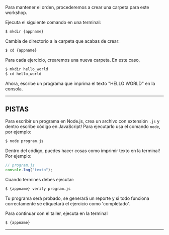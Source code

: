 Para mantener el orden, procederemos a crear una carpeta para este workshop.  

Ejecuta el siguiente comando en una terminal:

```sh
$ mkdir {appname}  
```

Cambia de directorio a la carpeta que acabas de crear:  

```sh   
$ cd {appname}
```

Para cada ejercicio, crearemos una nueva carpeta. En este caso,

```sh
$ mkdir hello_world
$ cd hello_world
```

Ahora, escribe un programa que imprima el texto "HELLO WORLD" en la consola.

----------------------------------------------------------------------
## PISTAS

Para escribir un programa en Node.js, crea un archivo con extensión `.js` y dentro escribe código en JavaScript! Para ejecutarlo usa el comando ```node```, por ejemplo:

```sh
$ node program.js
```

Dentro del código, puedes hacer cosas como imprimir texto en la terminal! Por ejemplo:

```js
// program.js
console.log("texto");
```

Cuando termines debes ejecutar:

```sh
$ {appname} verify program.js
```

Tu programa será probado, se generará un reporte y si todo funciona correctamente se etiquetará el ejercicio como 'completado'.

Para continuar con el taller, ejecuta en la terminal

```sh
$ {appname}
```

----------------------------------------------------------------------
